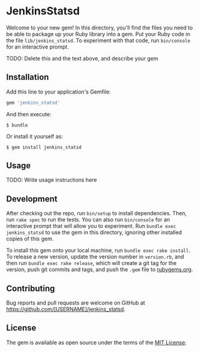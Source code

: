 # JenkinsStatsd

Welcome to your new gem! In this directory, you'll find the files you need to be able to package up your Ruby library into a gem. Put your Ruby code in the file `lib/jenkins_statsd`. To experiment with that code, run `bin/console` for an interactive prompt.

TODO: Delete this and the text above, and describe your gem

## Installation

Add this line to your application's Gemfile:

```ruby
gem 'jenkins_statsd'
```

And then execute:

    $ bundle

Or install it yourself as:

    $ gem install jenkins_statsd

## Usage

TODO: Write usage instructions here

## Development

After checking out the repo, run `bin/setup` to install dependencies. Then, run `rake spec` to run the tests. You can also run `bin/console` for an interactive prompt that will allow you to experiment. Run `bundle exec jenkins_statsd` to use the gem in this directory, ignoring other installed copies of this gem.

To install this gem onto your local machine, run `bundle exec rake install`. To release a new version, update the version number in `version.rb`, and then run `bundle exec rake release`, which will create a git tag for the version, push git commits and tags, and push the `.gem` file to [rubygems.org](https://rubygems.org).

## Contributing

Bug reports and pull requests are welcome on GitHub at https://github.com/[USERNAME]/jenkins_statsd.


## License

The gem is available as open source under the terms of the [MIT License](http://opensource.org/licenses/MIT).

